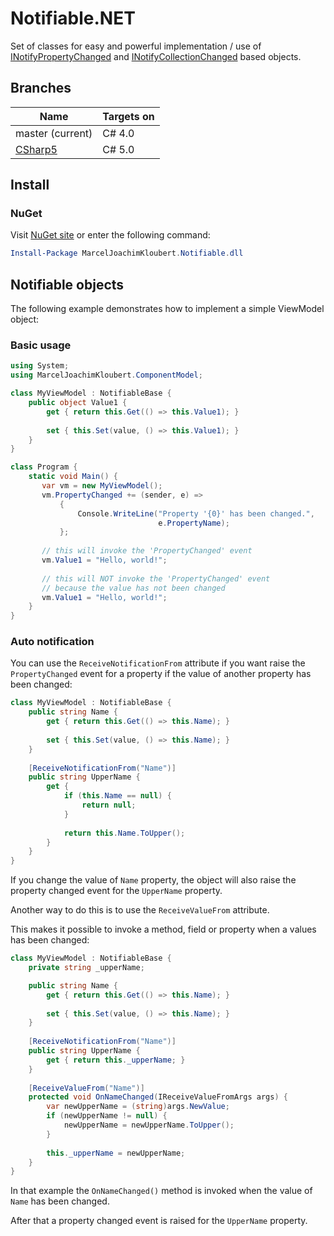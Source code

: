 # Notifiable.NET

Set of classes for easy and powerful implementation / use of [INotifyPropertyChanged](https://msdn.microsoft.com/en-us/library/system.componentmodel.inotifypropertychanged%28v=vs.110%29.aspx) and [INotifyCollectionChanged](https://msdn.microsoft.com/en-us/library/system.collections.specialized.inotifycollectionchanged%28v=vs.110%29.aspx) based objects.

## Branches

| Name  | Targets on  |
| ----- | ----------- |
| master (current)  | C# 4.0  |
| [CSharp5](https://github.com/mkloubert/Notifiable.NET/tree/CSharp5)  | C# 5.0  |

## Install

### NuGet

Visit [NuGet site](https://www.nuget.org/packages/MarcelJoachimKloubert.Notifiable.dll) or enter the following command:

```powershell
Install-Package MarcelJoachimKloubert.Notifiable.dll
```

## Notifiable objects

The following example demonstrates how to implement a simple ViewModel object:

### Basic usage

```csharp
using System;
using MarcelJoachimKloubert.ComponentModel;

class MyViewModel : NotifiableBase {
    public object Value1 {
        get { return this.Get(() => this.Value1); }
        
        set { this.Set(value, () => this.Value1); }
    }
}

class Program {
    static void Main() {
       var vm = new MyViewModel();
       vm.PropertyChanged += (sender, e) =>
           {
               Console.WriteLine("Property '{0}' has been changed.",
                                 e.PropertyName);
           };
           
       // this will invoke the 'PropertyChanged' event
       vm.Value1 = "Hello, world!";
       
       // this will NOT invoke the 'PropertyChanged' event
       // because the value has not been changed
       vm.Value1 = "Hello, world!";
    }
}
```

### Auto notification

You can use the `ReceiveNotificationFrom` attribute if you want raise the `PropertyChanged` event for a property if the value of another property has been changed:

```csharp
class MyViewModel : NotifiableBase {
    public string Name {
        get { return this.Get(() => this.Name); }
        
        set { this.Set(value, () => this.Name); }
    }
    
    [ReceiveNotificationFrom("Name")]
    public string UpperName {
        get {
            if (this.Name == null) {
                return null;
            }
        
            return this.Name.ToUpper();
        }
    }
}
```

If you change the value of `Name` property, the object will also raise the property changed event for the `UpperName` property.

Another way to do this is to use the `ReceiveValueFrom` attribute.

This makes it possible to invoke a method, field or property when a values has been changed:

```csharp
class MyViewModel : NotifiableBase {
    private string _upperName;

    public string Name {
        get { return this.Get(() => this.Name); }
        
        set { this.Set(value, () => this.Name); }
    }
    
    [ReceiveNotificationFrom("Name")]
    public string UpperName {
        get { return this._upperName; }
    }
    
    [ReceiveValueFrom("Name")]
    protected void OnNameChanged(IReceiveValueFromArgs args) {
        var newUpperName = (string)args.NewValue;
        if (newUpperName != null) {
            newUpperName = newUpperName.ToUpper();
        }
        
        this._upperName = newUpperName;
    }
}
```

In that example the `OnNameChanged()` method is invoked when the value of `Name` has been changed.

After that a property changed event is raised for the `UpperName` property.

